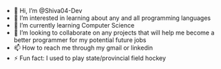 - 👋 Hi, I’m @Shiva04-Dev
- 👀 I’m interested in learning about any and all programming languages
- 🌱 I’m currently learning Computer Science
- 💞️ I’m looking to collaborate on any projects that will help me become a better programmer for my potential future jobs
- 📫 How to reach me through my gmail or linkedin
- ⚡ Fun fact: I used to play state/provincial field hockey

<!---
Shiva04-Dev/Shiva04-Dev is a ✨ special ✨ repository because its `README.md` (this file) appears on your GitHub profile.
You can click the Preview link to take a look at your changes.
--->
